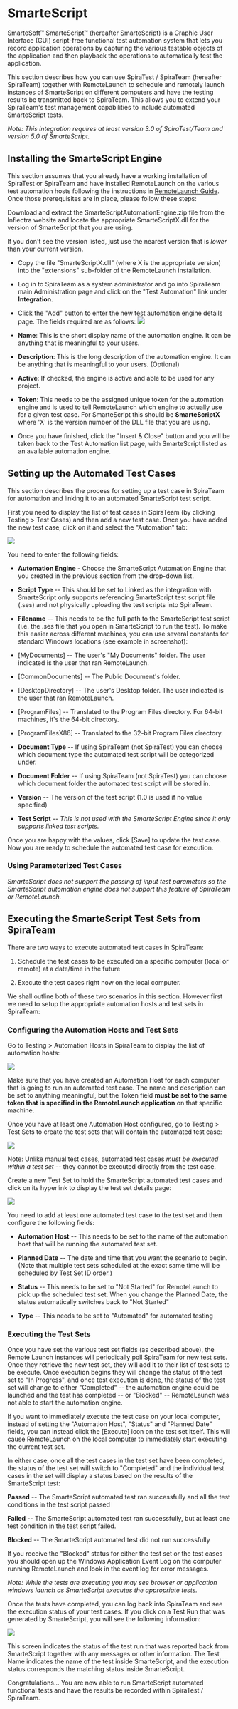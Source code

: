 # SmarteScript

SmarteSoft™ SmarteScript™ (hereafter SmarteScript) is a Graphic User
Interface (GUI) script-free functional test automation system that lets
you record application operations by capturing the various testable
objects of the application and then playback the operations to
automatically test the application.

This section describes how you can use SpiraTest / SpiraTeam (hereafter
SpiraTeam) together with RemoteLaunch to schedule and remotely launch
instances of SmarteScript on different computers and have the testing
results be transmitted back to SpiraTeam. This allows you to extend your
SpiraTeam's test management capabilities to include automated
SmarteScript tests.

*Note: This integration requires at least version 3.0 of SpiraTest/Team
and version 5.0 of SmarteScript.*

## Installing the SmarteScript Engine

This section assumes that you already have a working installation of
SpiraTest or SpiraTeam and have installed RemoteLaunch on the various
test automation hosts following the instructions in [RemoteLaunch Guide](../RemoteLaunch%20Guide/).
Once those prerequisites are in place, please follow these steps:

Download and extract the SmarteScriptAutomationEngine.zip
file from the Inflectra website and locate the appropriate
SmarteScriptX.dll for the version of SmarteScript that you are using.

If you don't see the version listed, just use the nearest version that
is *lower* than your current version.

-   Copy the file "SmarteScriptX.dll" (where X is the appropriate version) into the "extensions" sub-folder of the RemoteLaunch installation.

-   Log in to SpiraTeam as a system administrator and go into SpiraTeam
main Administration page and click on the "Test Automation" link
under **Integration**.

-   Click the "Add" button to enter the new test automation engine
details page. The fields required are as follows:
![](img/SmarteScript_29.png)




-   **Name**: This is the short display name of the automation
engine. It can be anything that is meaningful to your users.

-   **Description**: This is the long description of the automation
engine. It can be anything that is meaningful to your users.
(Optional)

-   **Active**: If checked, the engine is active and able to be used
for any project.

-   **Token**: This needs to be the assigned unique token for the
automation engine and is used to tell RemoteLaunch which engine
to actually use for a given test case. For SmarteScript this
should be **SmarteScriptX** where 'X' is the version number of
the DLL file that you are using.

-   Once you have finished, click the "Insert & Close" button and you
will be taken back to the Test Automation list page, with
SmarteScript listed as an available automation engine.

## Setting up the Automated Test Cases

This section describes the process for setting up a test case in
SpiraTeam for automation and linking it to an automated SmarteScript
test script.

First you need to display the list of test cases in SpiraTeam (by
clicking Testing \> Test Cases) and then add a new test case. Once you
have added the new test case, click on it and select the "Automation"
tab:

![](img/SmarteScript_30.png)




You need to enter the following fields:

- **Automation Engine** - Choose the SmarteScript Automation Engine that
you created in the previous section from the drop-down list.

- **Script Type** -- This should be set to Linked as the integration with
SmarteScript only supports referencing SmarteScript test script file
(.ses) and not physically uploading the test scripts into SpiraTeam.

- **Filename** -- This needs to be the full path to the SmarteScript test
script (i.e. the .ses file that you open in SmarteScript to run the
test). To make this easier across different machines, you can use
several constants for standard Windows locations (see example in
screenshot):

- \[MyDocuments\] -- The user's "My Documents" folder. The user indicated
is the user that ran RemoteLaunch.

- \[CommonDocuments\] -- The Public Document's folder.

- \[DesktopDirectory\] -- The user's Desktop folder. The user indicated is
the user that ran RemoteLaunch.

- \[ProgramFiles\] -- Translated to the Program Files directory. For
64-bit machines, it's the 64-bit directory.

- \[ProgramFilesX86\] -- Translated to the 32-bit Program Files directory.

- **Document Type** -- If using SpiraTeam (not SpiraTest) you can choose
which document type the automated test script will be categorized under.

- **Document Folder** -- If using SpiraTeam (not SpiraTest) you can choose
which document folder the automated test script will be stored in.

- **Version** -- The version of the test script (1.0 is used if no value
specified)

- **Test Script** -- *This is not used with the SmarteScript Engine since
it only supports linked test scripts.*

Once you are happy with the values, click \[Save\] to update the test
case. Now you are ready to schedule the automated test case for
execution.

### Using Parameterized Test Cases

*SmarteScript does not support the passing of input test parameters so
the SmarteScript automation engine does not support this feature of
SpiraTeam or RemoteLaunch.*

## Executing the SmarteScript Test Sets from SpiraTeam

There are two ways to execute automated test cases in SpiraTeam:

1.  Schedule the test cases to be executed on a specific computer (local
or remote) at a date/time in the future

2.  Execute the test cases right now on the local computer.

We shall outline both of these two scenarios in this section. However
first we need to setup the appropriate automation hosts and test sets in
SpiraTeam:

### Configuring the Automation Hosts and Test Sets

Go to Testing \> Automation Hosts in SpiraTeam to display the list of
automation hosts:

![](img/SmarteScript_15.png)




Make sure that you have created an Automation Host for each computer
that is going to run an automated test case. The name and description
can be set to anything meaningful, but the Token field **must be set to
the same token that is specified in the RemoteLaunch application** on
that specific machine.

Once you have at least one Automation Host configured, go to Testing \>
Test Sets to create the test sets that will contain the automated test
case:

![](img/SmarteScript_31.png)




Note: Unlike manual test cases, automated test cases *must be executed
within a test set* -- they cannot be executed directly from the test
case.

Create a new Test Set to hold the SmarteScript automated test cases and
click on its hyperlink to display the test set details page:

![](img/SmarteScript_32.png)




You need to add at least one automated test case to the test set and
then configure the following fields:

-   **Automation Host** -- This needs to be set to the name of the
automation host that will be running the automated test set.

-   **Planned Date** -- The date and time that you want the scenario to
begin. (Note that multiple test sets scheduled at the exact same
time will be scheduled by Test Set ID order.)

-   **Status** -- This needs to be set to "Not Started" for RemoteLaunch
to pick up the scheduled test set. When you change the Planned Date,
the status automatically switches back to "Not Started"

-   **Type** -- This needs to be set to "Automated" for automated
testing

### Executing the Test Sets

Once you have set the various test set fields (as described above), the
Remote Launch instances will periodically poll SpiraTeam for new test
sets. Once they retrieve the new test set, they will add it to their
list of test sets to be execute. Once execution begins they will change
the status of the test set to "In Progress", and once test execution is
done, the status of the test set will change to either "Completed" --
the automation engine could be launched and the test has completed -- or
"Blocked" -- RemoteLaunch was not able to start the automation engine.

If you want to immediately execute the test case on your local computer,
instead of setting the "Automation Host", "Status" and "Planned Date"
fields, you can instead click the \[Execute\] icon on the test set
itself. This will cause RemoteLaunch on the local computer to
immediately start executing the current test set.

In either case, once all the test cases in the test set have been
completed, the status of the test set will switch to "Completed" and the
individual test cases in the set will display a status based on the
results of the SmarteScript test:

**Passed** -- The SmarteScript automated test ran successfully and all
the test conditions in the test script passed

**Failed** -- The SmarteScript automated test ran successfully, but at
least one test condition in the test script failed.

**Blocked** -- The SmarteScript automated test did not run successfully

If you receive the "Blocked" status for either the test set or the test
cases you should open up the Windows Application Event Log on the
computer running RemoteLaunch and look in the event log for error
messages.

*Note: While the tests are executing you may see browser or application
windows launch as SmarteScript executes the appropriate tests.*

Once the tests have completed, you can log back into SpiraTeam and see
the execution status of your test cases. If you click on a Test Run that
was generated by SmarteScript, you will see the following information:

![](img/SmarteScript_33.png)




This screen indicates the status of the test run that was reported back
from SmarteScript together with any messages or other information. The
Test Name indicates the name of the test inside SmarteScript, and the
execution status corresponds the matching status inside SmarteScript.

Congratulations... You are now able to run SmarteScript automated
functional tests and have the results be recorded within SpiraTest /
SpiraTeam.

